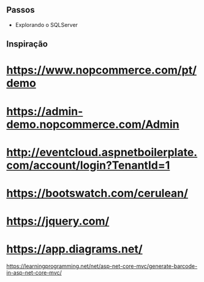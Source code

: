 ## Passos
- Explorando o SQLServer

## Inspiração
# https://www.nopcommerce.com/pt/demo
# https://admin-demo.nopcommerce.com/Admin
# http://eventcloud.aspnetboilerplate.com/account/login?TenantId=1
# https://bootswatch.com/cerulean/
# https://jquery.com/
# https://app.diagrams.net/
https://learningprogramming.net/net/asp-net-core-mvc/generate-barcode-in-asp-net-core-mvc/

